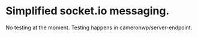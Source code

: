 # Simplified socket.io messaging.

No testing at the moment. Testing happens in cameronwp/server-endpoint.
